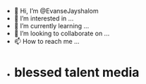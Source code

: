 - 👋 Hi, I’m @EvanseJayshalom
- 👀 I’m interested in ...
- 🌱 I’m currently learning ...
- 💞️ I’m looking to collaborate on ...
- 📫 How to reach me ...
- <h1>blessed talent media
  

<!---
EvanseJayshalom/EvanseJayshalom is a ✨ special ✨ repository because its `README.md` (this file) appears on your GitHub profile.
You can click the Preview link to take a look at your changes.
--->
